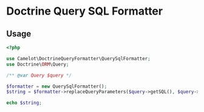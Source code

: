 Doctrine Query SQL Formatter
============================

Usage
-----

```php
<?php

use Camelot\DoctrineQueryFormatter\QuerySqlFormatter;
use Doctrine\ORM\Query;

/** @var Query $query */

$formatter = new QuerySqlFormatter();
$string = $formatter->replaceQueryParameters($query->getSQL(), $query->getParameters()->toArray());

echo $string;
```
